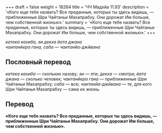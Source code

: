 +++
draft = false
weight = 18264
title = 'ЧЧ Мадхйа 11.93'
description = '«Кого еще тебе назвать? Все преданные, которых ты здесь видишь, — приближенные Шри Чайтаньи Махапрабху. Они дорожат Им больше, чем собственной жизнью».'
summary = '«Кого еще тебе назвать? Все преданные, которых ты здесь видишь, — приближенные Шри Чайтаньи Махапрабху. Они дорожат Им больше, чем собственной жизнью».'
+++

_катека кахиба, эи декха йата джана  
чаитанйера ган̣а, саба — чаитанйа-джӣвана_

## Пословный перевод

_катека_ _кахиба_ — скольких назову; _эи_ — эти; _декха_ — смотри; _йата_ _джана_ — сколько человек; _чаитанйера_ _ган̣а_ — приближенные Шри Чайтаньи Махапрабху; _саба_ — все; _чаитанйа_\-_джӣвана_ — те, для кого Шри Чайтанья Махапрабху — сама их жизнь.

## Перевод

**«Кого еще тебе назвать? Все преданные, которых ты здесь видишь, — приближенные Шри Чайтаньи Махапрабху. Они дорожат Им больше, чем собственной жизнью».**
